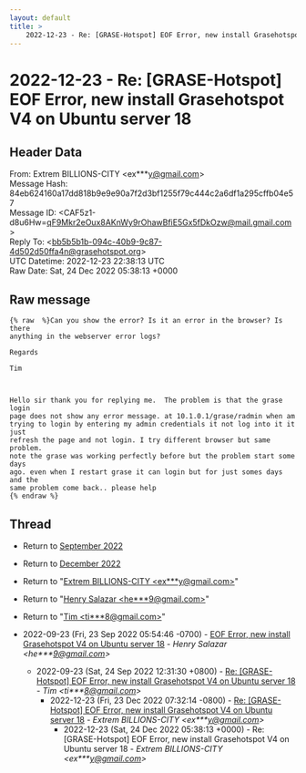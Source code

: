 ```yaml
---
layout: default
title: >
    2022-12-23 - Re: [GRASE-Hotspot] EOF Error, new install Grasehotspot V4 on Ubuntu server 18
---
```


# 2022-12-23 - Re: [GRASE-Hotspot] EOF Error, new install Grasehotspot V4 on Ubuntu server 18

## Header Data

From: Extrem BILLIONS-CITY \<ex***y@gmail.com\><br>
Message Hash: 84eb624160a17dd818b9e9e90a7f2d3bf1255f79c444c2a6df1a295cffb04e57<br>
Message ID: \<CAF5z1-d8u6Hw=qF9Mkr2eOux8AKnWy9rOhawBfiE5Gx5fDkOzw@mail.gmail.com\><br>
Reply To: \<bb5b5b1b-094c-40b9-9c87-4d502d50ffa4n@grasehotspot.org\><br>
UTC Datetime: 2022-12-23 22:38:13 UTC<br>
Raw Date: Sat, 24 Dec 2022 05:38:13 +0000<br>

## Raw message

```
{% raw  %}Can you show the error? Is it an error in the browser? Is there
anything in the webserver error logs?

Regards

Tim



Hello sir thank you for replying me.  The problem is that the grase login
page does not show any error message. at 10.1.0.1/grase/radmin when am
trying to login by entering my admin credentials it not log into it it just
refresh the page and not login. I try different browser but same problem.
note the grase was working perfectly before but the problem start some days
ago. even when I restart grase it can login but for just somes days and the
same problem come back.. please help
{% endraw %}
```

## Thread

+ Return to [September 2022](/archive/2022/09)
+ Return to [December 2022](/archive/2022/12)

+ Return to "[Extrem BILLIONS-CITY <ex***y<span>@</span>gmail.com>](/authors/ex___y_at_gmail_com)"
+ Return to "[Henry Salazar <he***9<span>@</span>gmail.com>](/authors/he___9_at_gmail_com)"
+ Return to "[Tim <ti***8<span>@</span>gmail.com>](/authors/ti___8_at_gmail_com)"

+ 2022-09-23 (Fri, 23 Sep 2022 05:54:46 -0700) - [EOF Error, new install Grasehotspot V4 on Ubuntu server 18](/archive/2022/09/d761d8332c413d9f51df2d33577ac359b841adb661b205ceb866b555f94cbe4c) - _Henry Salazar \<he***9@gmail.com\>_
  + 2022-09-23 (Sat, 24 Sep 2022 12:31:30 +0800) - [Re: [GRASE-Hotspot] EOF Error, new install Grasehotspot V4 on Ubuntu server 18](/archive/2022/09/11c7c01f405b1ceeefed1d1f60a2f899914a19e256a0c3c849e912098045ad8a) - _Tim \<ti***8@gmail.com\>_
    + 2022-12-23 (Fri, 23 Dec 2022 07:32:14 -0800) - [Re: [GRASE-Hotspot] EOF Error, new install Grasehotspot V4 on Ubuntu server 18](/archive/2022/12/4a79623628ee91c019b0f9999e23ad8ae08be80e6e67f32e813639207e5cfb29) - _Extrem BILLIONS-CITY \<ex***y@gmail.com\>_
      + 2022-12-23 (Sat, 24 Dec 2022 05:38:13 +0000) - Re: [GRASE-Hotspot] EOF Error, new install Grasehotspot V4 on Ubuntu server 18 - _Extrem BILLIONS-CITY \<ex***y@gmail.com\>_

